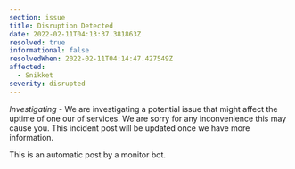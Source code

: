 ```yaml
---
section: issue
title: Disruption Detected
date: 2022-02-11T04:13:37.381863Z
resolved: true
informational: false
resolvedWhen: 2022-02-11T04:14:47.427549Z
affected:
  - Snikket
severity: disrupted
---
```

*Investigating* - We are investigating a potential issue that might affect the uptime of one our of services. We are sorry for any inconvenience this may cause you. This incident post will be updated once we have more information.

This is an automatic post by a monitor bot.
        